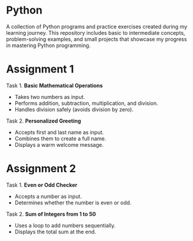 # Python
A collection of Python programs and practice exercises created during my learning journey. This repository includes basic to intermediate concepts, problem-solving examples, and small projects that showcase my progress in mastering Python programming.

# Assignment 1

Task 1. **Basic Mathematical Operations**
   - Takes two numbers as input.
   - Performs addition, subtraction, multiplication, and division.
   - Handles division safely (avoids division by zero).

Task 2. **Personalized Greeting**
   - Accepts first and last name as input.
   - Combines them to create a full name.
   - Displays a warm welcome message.

# Assignment 2

Task 1. **Even or Odd Checker**
   - Accepts a number as input.
   - Determines whether the number is even or odd.

Task 2. **Sum of Integers from 1 to 50**
   - Uses a loop to add numbers sequentially.
   - Displays the total sum at the end.

